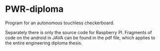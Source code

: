 # PWR-diploma

Program for an autonomous touchless checkerboard. 

Separately there is only the source code for Raspberry PI. Fragments of code on the android in JAVA can be found in the pdf file,
which applies to the entire engineering diploma thesis.
